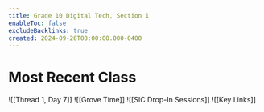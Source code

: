 ```yaml
---
title: Grade 10 Digital Tech, Section 1
enableToc: false
excludeBacklinks: true
created: 2024-09-26T00:00:00.000-0400
---
```

# Most Recent Class
![[Thread 1, Day 7]] 
![[Grove Time]]
![[SIC Drop-In Sessions]]
![[Key Links]]